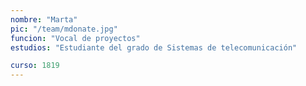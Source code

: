```yaml
---
nombre: "Marta"
pic: "/team/mdonate.jpg"
funcion: "Vocal de proyectos"
estudios: "Estudiante del grado de Sistemas de telecomunicación"

curso: 1819
---
```

